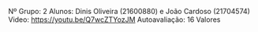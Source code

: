 Nº Grupo: 2
Alunos: Dinis Oliveira (21600880) e João Cardoso (21704574)
Video: https://youtu.be/Q7wcZTYozJM
Autoavaliação: 16 Valores
